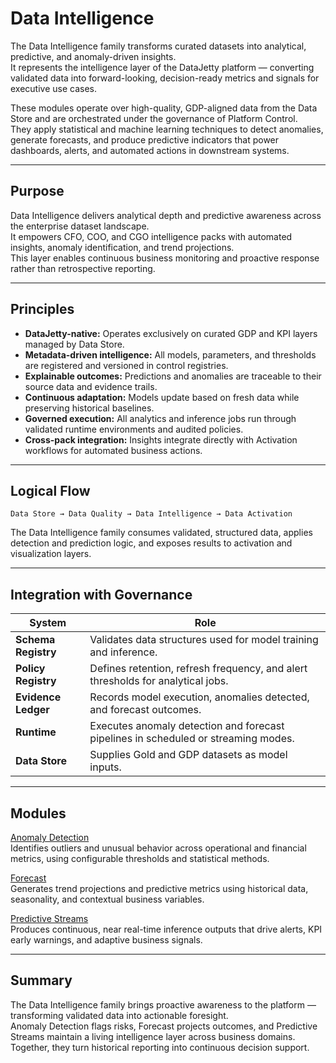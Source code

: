 # Data Intelligence

The Data Intelligence family transforms curated datasets into analytical, predictive, and anomaly-driven insights.  
It represents the intelligence layer of the DataJetty platform — converting validated data into forward-looking, decision-ready metrics and signals for executive use cases.

These modules operate over high-quality, GDP-aligned data from the Data Store and are orchestrated under the governance of Platform Control.  
They apply statistical and machine learning techniques to detect anomalies, generate forecasts, and produce predictive indicators that power dashboards, alerts, and automated actions in downstream systems.

---

## Purpose

Data Intelligence delivers analytical depth and predictive awareness across the enterprise dataset landscape.  
It empowers CFO, COO, and CGO intelligence packs with automated insights, anomaly identification, and trend projections.  
This layer enables continuous business monitoring and proactive response rather than retrospective reporting.

---

## Principles

- **DataJetty-native:** Operates exclusively on curated GDP and KPI layers managed by Data Store.  
- **Metadata-driven intelligence:** All models, parameters, and thresholds are registered and versioned in control registries.  
- **Explainable outcomes:** Predictions and anomalies are traceable to their source data and evidence trails.  
- **Continuous adaptation:** Models update based on fresh data while preserving historical baselines.  
- **Governed execution:** All analytics and inference jobs run through validated runtime environments and audited policies.  
- **Cross-pack integration:** Insights integrate directly with Activation workflows for automated business actions.

---

## Logical Flow

```
Data Store → Data Quality → Data Intelligence → Data Activation
```

The Data Intelligence family consumes validated, structured data, applies detection and prediction logic, and exposes results to activation and visualization layers.

---

## Integration with Governance

| System | Role |
|---------|------|
| **Schema Registry** | Validates data structures used for model training and inference. |
| **Policy Registry** | Defines retention, refresh frequency, and alert thresholds for analytical jobs. |
| **Evidence Ledger** | Records model execution, anomalies detected, and forecast outcomes. |
| **Runtime** | Executes anomaly detection and forecast pipelines in scheduled or streaming modes. |
| **Data Store** | Supplies Gold and GDP datasets as model inputs. |

---

## Modules

[Anomaly Detection](anomaly-detection/index.md)  
Identifies outliers and unusual behavior across operational and financial metrics, using configurable thresholds and statistical methods.

[Forecast](forecast/index.md)  
Generates trend projections and predictive metrics using historical data, seasonality, and contextual business variables.

[Predictive Streams](predictive-streams/index.md)  
Produces continuous, near real-time inference outputs that drive alerts, KPI early warnings, and adaptive business signals.

---

## Summary

The Data Intelligence family brings proactive awareness to the platform — transforming validated data into actionable foresight.  
Anomaly Detection flags risks, Forecast projects outcomes, and Predictive Streams maintain a living intelligence layer across business domains.  
Together, they turn historical reporting into continuous decision support.
